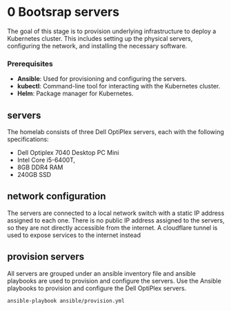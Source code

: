 # 0 Bootsrap servers

The goal of this stage is to provision underlying infrastructure to deploy a Kubernetes cluster. 
This includes setting up the physical servers, configuring the network, and installing the necessary software.

### Prerequisites

- **Ansible**: Used for provisioning and configuring the servers.
- **kubectl**: Command-line tool for interacting with the Kubernetes cluster.
- **Helm**: Package manager for Kubernetes.

## servers 

The homelab consists of three Dell OptiPlex servers, each with the following specifications:

- Dell Optiplex 7040 Desktop PC Mini
- Intel Core i5-6400T, 
- 8GB DDR4 RAM 
- 240GB SSD

## network configuration

The servers are connected to a local network switch with a static IP address assigned to each one.
There is no public IP address assigned to the servers, so they are not directly accessible from the internet.
A cloudflare tunnel is used to expose services to the internet instead

## provision servers

All servers are grouped under an ansible inventory file and ansible playbooks are used to provision and configure the servers.
Use the Ansible playbooks to provision and configure the Dell OptiPlex servers.
```sh
ansible-playbook ansible/provision.yml
```
